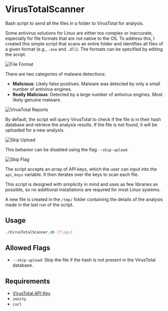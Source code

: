 # VirusTotalScanner

Bash script to send all the files in a folder to VirusTotal for analysis.

Some antivirus solutions for Linux are either too complex or inaccurate, especially for file formats that are not native to the OS. To address this, I created this simple script that scans an entire folder and identifies all files of a given format (e.g., `.exe` and `.dll`). The formats can be specified by editing the script.

![File Format](https://github.com/user-attachments/assets/d2758fb9-7322-4eba-a351-d807cbced67f)

There are two categories of malware detections:
- **Malicious**: Likely false positives. Malware was detected by only a small number of antivirus engines.
- **Really Malicious**: Detected by a large number of antivirus engines. Most likely genuine malware.

![VirusTotal Reports](https://github.com/user-attachments/assets/5446d60a-28ab-4666-93a5-32362fd8e825)

By default, the script will query VirusTotal to check if the file is in their hash database and retrieve the analysis results. If the file is not found, it will be uploaded for a new analysis.

![Skip Upload](https://github.com/user-attachments/assets/b4cbb304-9c63-4777-9365-968cc509340e)

This behavior can be disabled using the flag `--skip-upload`.

![Skip Flag](https://github.com/user-attachments/assets/d9a991c3-bd31-49e6-92a9-7fb1b5f484cb)

The script accepts an array of API keys, which the user can input into the `api_keys` variable. It then iterates over the keys to scan each file.

This script is designed with simplicity in mind and uses as few libraries as possible, so no additional installations are required for most Linux systems.

A new file is created in the `/tmp/` folder containing the details of the analysis made in the last run of the script.

## Usage

```bash
./VirusTotalScanner.sh [flags]
````

## Allowed Flags

* `--skip-upload`: Skip the file if the hash is not present in the VirusTotal database.

## Requirements

* [VirusTotal API Key](https://www.virustotal.com/gui/my-apikey)
* `zenity`
* `curl`

